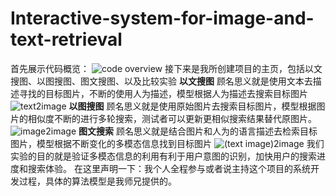 # Interactive-system-for-image-and-text-retrieval
首先展示代码概览：
![code overview](https://github.com/user-attachments/assets/f5cdda02-4ae9-4845-ac30-975a1572478d)
接下来是我所创建项目的主页，包括以文搜图、以图搜图、图文搜图、以及比较实验
**以文搜图**
顾名思义就是使用文本去描述寻找的目标图片，不断的使用人为描述，模型根据人为描述去搜索目标图片
![text2image](https://github.com/user-attachments/assets/41170cc7-8682-4f70-b085-139282f9ec05)
**以图搜图**
顾名思义就是使用原始图片去搜索目标图片，模型根据图片的相似度不断的进行多轮搜索，测试者可以更新更相似搜索结果替代原图片。
![image2image](https://github.com/user-attachments/assets/b2e9f30c-8513-4c2a-acaa-bf73692ebf23)
**图文搜索**
顾名思义就是结合图片和人为的语言描述去检索目标图片，模型根据不断变化的多模态信息找到目标图片
![(text image)2image](https://github.com/user-attachments/assets/2df28ce8-c189-49b2-b0b4-f298508fa41f)
我们实验的目的就是验证多模态信息的利用有利于用户意图的识别，加快用户的搜索进度和搜索体验。
在这里声明一下：我个人全程参与或者说主持这个项目的系统开发过程，具体的算法模型是我师兄提供的。
